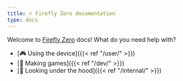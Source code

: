 ```yaml
---
title: 🔥 Firefly Zero documentation
type: docs
---
```


Welcome to [Firefly Zero](https://fireflyzero.com/) docs! What do you need help with?

* [🎮 Using the device]({{< ref "/user/" >}})
* [🔧 Making games]({{< ref "/dev/" >}})
* [🚧 Looking under the hood]({{< ref "/internal/" >}})
